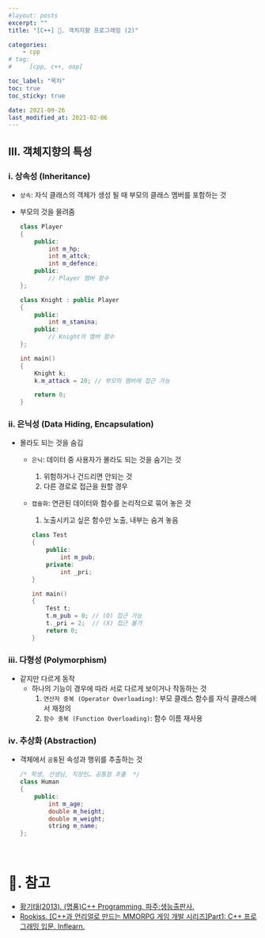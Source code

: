 ```yaml
---
#layout: posts
excerpt: ""
title: "[C++] 📂. 객치지향 프로그래밍 (2)"

categories:
    - cpp
# tag:
#     [cpp, c++, oop]

toc_label: "목차"
toc: true
toc_sticky: true

date: 2021-09-26
last_modified_at: 2023-02-06
---
```


 


## Ⅲ. 객체지향의 특성
### ⅰ. 상속성 (Inheritance)
  * `상속`: 자식 클래스의 객체가 생성 될 때 부모의 클래스 멤버를 포함하는 것
  - 부모의 것을 물려줌  
    ```c++
    class Player
    {
        public:
            int m_hp;
            int m_attck;
            int m_defence;
        public:
            // Player 멤버 함수
    };

    class Knight : public Player
    {
        public:
            int m_stamina;
        public:
            // Knight의 멤버 함수
    };

    int main()
    {
        Knight k;
        k.m_attack = 20; // 부모의 멤버에 접근 가능

        return 0;
    }
    ```

### ⅱ. 은닉성 (Data Hiding, Encapsulation)
- 몰라도 되는 것을 숨김   
  * `은닉`: 데이터 중 사용자가 몰라도 되는 것을 숨기는 것
    1. 위험하거나 건드리면 안되는 것
    2. 다른 경로로 접근을 원할 경우
  * `캡슐화`: 연관된 데이터와 함수를 논리적으로 묶어 놓은 것
    1. 노출시키고 싶은 함수만 노출, 내부는 숨겨 놓음

    ```c++
    class Test
    {
        public:
            int m_pub;
        private:
            int _pri;
    }

    int main()
    {
        Test t;
        t.m_pub = 0; // (O) 접근 가능
        t._pri = 2;  // (X) 접근 불가
        return 0;
    }
    ```
   
### ⅲ. 다형성 (Polymorphism)
- 같지만 다르게 동작  
  * 하나의 기능이 경우에 따라 서로 다르게 보이거나 작동하는 것
    1. `연산자 중복 (Operator Overloading)`: 부모 클래스 함수를 자식 클래스에서 재정의
    2. `함수 중복 (Function Overloading)`: 함수 이름 재사용
   
### ⅳ. 추상화 (Abstraction)
  * 객체에서 `공통`된 속성과 행위를 추출하는 것
    ```c++
    /* 학생, 선생님, 직장인… 공통점 추출  */
    class Human
    {
        public:
            int m_age;
            double m_height;
            double m_weight;
            string m_name;
    };
    ```

<br>

# 📑. 참고
* [황기태(2013). (명품)C++ Programming. 파주:생능출판사.](https://www.booksr.co.kr/html/book/book.asp?seq=697053)
* [Rookiss. [C++과 언리얼로 만드는 MMORPG 게임 개발 시리즈]Part1: C++ 프로그래밍 입문. Inflearn.](https://www.inflearn.com/course/%EC%96%B8%EB%A6%AC%EC%96%BC-3d-mmorpg-1/dashboard)